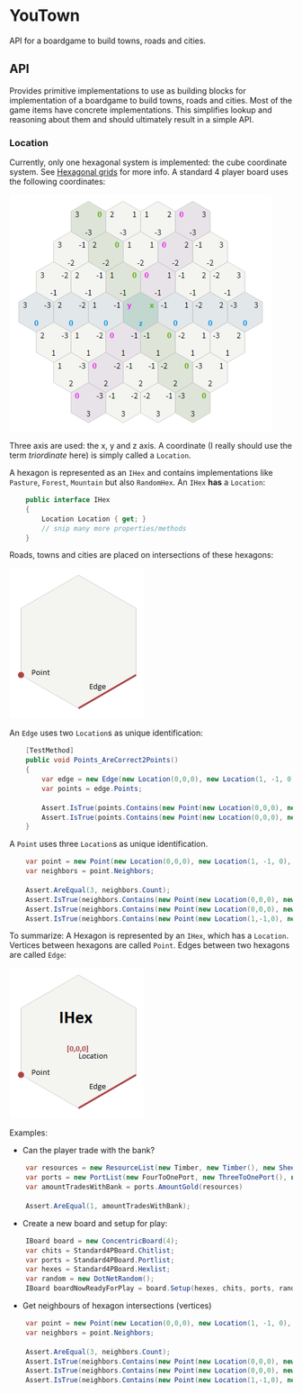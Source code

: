 ﻿# YouTown

API for a boardgame to build towns, roads and cities.

## API
Provides primitive implementations to use as building blocks for implementation of a boardgame to build towns, roads and cities. Most of the game items have concrete implementations. This simplifies lookup and reasoning about them and should ultimately result in a simple API.

### Location
Currently, only one hexagonal system is implemented: the cube coordinate system. See [Hexagonal grids](http://www.redblobgames.com/grids/hexagons/) for more info. A standard 4 player board uses the following coordinates:

![coordinate system](Documentation/CoordinateSystem.png)

Three axis are used: the x, y and z axis. A coordinate (I really should use the term *triordinate* here) is simply called a `Location`.

A hexagon is represented as an `IHex` and contains implementations like `Pasture`, `Forest`, `Mountain` but also `RandomHex`. 
An `IHex` **has** a `Location`:

```csharp
    public interface IHex
    {
        Location Location { get; }
        // snip many more properties/methods
    }
```

Roads, towns and cities are placed on intersections of these hexagons:

![](Documentation/PointEdge.png)

An `Edge` uses two `Location`s as unique identification:

```csharp
    [TestMethod]
    public void Points_AreCorrect2Points()
    {
        var edge = new Edge(new Location(0,0,0), new Location(1, -1, 0));
        var points = edge.Points;

        Assert.IsTrue(points.Contains(new Point(new Location(0,0,0), new Location(1, -1, 0), new Location(1,  0, -1))));
        Assert.IsTrue(points.Contains(new Point(new Location(0,0,0), new Location(1, -1, 0), new Location(0, -1,  1))));
    }
```

A `Point` uses three `Location`s as unique identification.

```csharp
    var point = new Point(new Location(0,0,0), new Location(1, -1, 0), new Location(1,0,-1));
    var neighbors = point.Neighbors;

    Assert.AreEqual(3, neighbors.Count);
    Assert.IsTrue(neighbors.Contains(new Point(new Location(0,0,0), new Location(1, 0, -1), new Location(0, 1, -1))));
    Assert.IsTrue(neighbors.Contains(new Point(new Location(0,0,0), new Location(1, -1, -0), new Location(0, -1, 1))));
    Assert.IsTrue(neighbors.Contains(new Point(new Location(1,-1,0), new Location(2, -1, -1), new Location(1, 0, -1))));        
```

To summarize: A Hexagon is represented by an `IHex`, which has a `Location`. Vertices between hexagons are called `Point`. Edges between two hexagons are called `Edge`:

![](Documentation/HexLocationPointEdge.png)

Examples:
- Can the player trade with the bank?

```csharp
    var resources = new ResourceList(new Timber, new Timber(), new Sheep(), new Clay());
    var ports = new PortList(new FourToOnePort, new ThreeToOnePort(), new TimberPort());
    var amountTradesWithBank = ports.AmountGold(resources)

    Assert.AreEqual(1, amountTradesWithBank);
```

- Create a new board and setup for play:

```csharp
    IBoard board = new ConcentricBoard(4);
    var chits = Standard4PBoard.Chitlist;
    var ports = Standard4PBoard.Portlist;
    var hexes = Standard4PBoard.Hexlist;
    var random = new DotNetRandom();
    IBoard boardNowReadyForPlay = board.Setup(hexes, chits, ports, random);
```

- Get neighbours of hexagon intersections (vertices)

```csharp
    var point = new Point(new Location(0,0,0), new Location(1, -1, 0), new Location(1,0,-1));
    var neighbors = point.Neighbors;

    Assert.AreEqual(3, neighbors.Count);
    Assert.IsTrue(neighbors.Contains(new Point(new Location(0,0,0), new Location(1, 0, -1), new Location(0, 1, -1))));
    Assert.IsTrue(neighbors.Contains(new Point(new Location(0,0,0), new Location(1, -1, -0), new Location(0, -1, 1))));
    Assert.IsTrue(neighbors.Contains(new Point(new Location(1,-1,0), new Location(2, -1, -1), new Location(1, 0, -1))));
```
